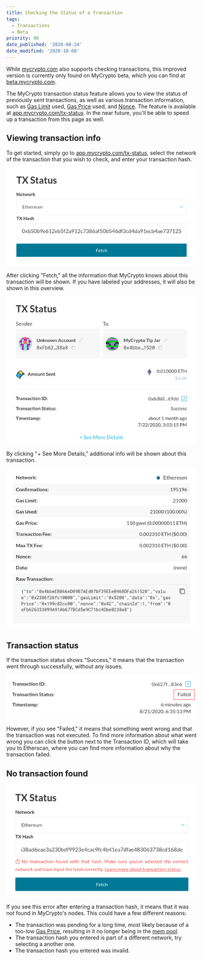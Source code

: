 ```yaml
---
title: Checking the Status of a Transaction
tags:
  - Transactions
  - Beta
priority: 90
date_published: '2020-08-24'
date_modified: '2020-10-08'
---
```


<Alert>

While [mycrypto.com](https://mycrypto.com/) also supports checking transactions, this improved version is currently only found on MyCrypto beta, which you can find at [beta.mycrypto.com](https://beta.mycrypto.com/).

</Alert>

The MyCrypto transaction status feature allows you to view the status of previously sent transactions, as well as various transaction information, such as [Gas Limit](/how-to/sending/how-to-know-what-gas-limit-to-use) used, [Gas Price](/how-to/sending/how-to-know-what-gas-price-to-use) used, and [Nonce](/general-knowledge/ethereum-blockchain/what-is-nonce). The feature is available at [app.mycrypto.com/tx-status](https://app.mycrypto.com/tx-status). In the near future, you'll be able to speed up a transaction from this page as well.

## Viewing transaction info

To get started, simply go to [app.mycrypto.com/tx-status](https://app.mycrypto.com/tx-status), select the network of the transaction that you wish to check, and enter your transaction hash.

![Enter a transaction hash](../../assets/how-to/sending/checking-the-status-of-a-transaction/enter-tx-hash.png)

After clicking "Fetch," all the information that MyCrypto knows about this transaction will be shown. If you have labeled your addresses, it will also be shown in this overview.

![Transaction info shown](../../assets/how-to/sending/checking-the-status-of-a-transaction/tx-info-shown.png)

By clicking "+ See More Details," additional info will be shown about this transaction.

![More details](../../assets/how-to/sending/checking-the-status-of-a-transaction/more-details.png)

## Transaction status

If the transaction status shows "Success," it means that the transaction went through successfully, without any issues.

![Transaction failed](../../assets/how-to/sending/checking-the-status-of-a-transaction/tx-status-failed.png)

However, if you see "Failed," it means that something went wrong and that the transaction was not executed. To find more information about what went wrong you can click the button next to the Transaction ID, which will take you to Etherscan, where you can find more information about why the transaction failed.

## No transaction found

![No transaction found](../../assets/how-to/sending/checking-the-status-of-a-transaction/no-tx-found.png)

If you see this error after entering a transaction hash, it means that it was not found in MyCrypto's nodes. This could have a few different reasons:

- The transaction was pending for a long time, most likely because of a too-low [Gas Price](/how-to/sending/how-to-know-what-gas-price-to-use), resulting in it no longer being in the [mem pool](/general-knowledge/ethereum-blockchain/what-is-gas).
- The transaction hash you entered is part of a different network, try selecting a another one.
- The transaction hash you entered was invalid.
